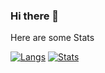 ### Hi there 👋

Here are some Stats

[![Langs](https://github-readme-stats-powy-e.vercel.app/api/top-langs/?username=powy-e&langs_count=3)](https://www.youtube.com/watch?v=dQw4w9WgXcQ)
[![Stats](https://github-readme-stats-powy-e.vercel.app/api?username=powy-e&show_icons=true)](https://www.youtube.com/watch?v=M5V_IXMewl4)
